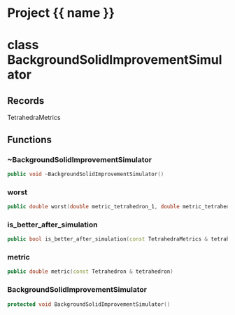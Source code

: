 <script setup>
import {useRoute} from 'vitepress'
const {path} = useRoute()
const tokens = path.split('/')
const words = tokens[2].split('-');
for (let i = 0; i < words.length; i++) {
    words[i] = words[i].charAt(0).toUpperCase() + words[i].slice(1);
    words[i] = words[i].replace('geode', 'Geode')
}
const name = words.join('-');
</script>
# Project {{ name }}

# class BackgroundSolidImprovementSimulator


## Records

TetrahedraMetrics



## Functions

### ~BackgroundSolidImprovementSimulator

```cpp
public void ~BackgroundSolidImprovementSimulator()
```


### worst

```cpp
public double worst(double metric_tetrahedron_1, double metric_tetrahedron_2)
```

### is_better_after_simulation

```cpp
public bool is_better_after_simulation(const TetrahedraMetrics & tetrahedra_metrics)
```

### metric

```cpp
public double metric(const Tetrahedron & tetrahedron)
```

### BackgroundSolidImprovementSimulator

```cpp
protected void BackgroundSolidImprovementSimulator()
```




